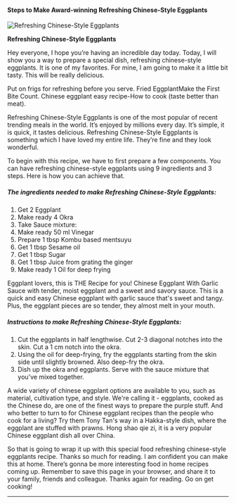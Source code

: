             

#### Steps to Make Award-winning Refreshing Chinese-Style Eggplants

![Refreshing Chinese-Style Eggplants](https://img-global.cpcdn.com/recipes/6054890737500160/751x532cq70/refreshing-chinese-style-eggplants-recipe-main-photo.jpg)

**Refreshing Chinese-Style Eggplants**

Hey everyone, I hope you’re having an incredible day today. Today, I will show you a way to prepare a special dish, refreshing chinese-style eggplants. It is one of my favorites. For mine, I am going to make it a little bit tasty. This will be really delicious.

Put on frigs for refreshing before you serve. Fried EggplantMake the First Bite Count. Chinese eggplant easy recipe-How to cook (taste better than meat).

Refreshing Chinese-Style Eggplants is one of the most popular of recent trending meals in the world. It’s enjoyed by millions every day. It’s simple, it is quick, it tastes delicious. Refreshing Chinese-Style Eggplants is something which I have loved my entire life. They’re fine and they look wonderful.

To begin with this recipe, we have to first prepare a few components. You can have refreshing chinese-style eggplants using 9 ingredients and 3 steps. Here is how you can achieve that.

##### The ingredients needed to make Refreshing Chinese-Style Eggplants:

1.  Get 2 Eggplant
2.  Make ready 4 Okra
3.  Take Sauce mixture:
4.  Make ready 50 ml Vinegar
5.  Prepare 1 tbsp Kombu based mentsuyu
6.  Get 1 tbsp Sesame oil
7.  Get 1 tbsp Sugar
8.  Get 1 tbsp Juice from grating the ginger
9.  Make ready 1 Oil for deep frying

Eggplant lovers, this is THE Recipe for you! Chinese Eggplant With Garlic Sauce with tender, moist eggplant and a sweet and savory sauce. This is a quick and easy Chinese eggplant with garlic sauce that's sweet and tangy. Plus, the eggplant pieces are so tender, they almost melt in your mouth.

##### Instructions to make Refreshing Chinese-Style Eggplants:

1.  Cut the eggplants in half lengthwise. Cut 2-3 diagonal notches into the skin. Cut a 1 cm notch into the okra.
2.  Using the oil for deep-frying, fry the eggplants starting from the skin side until slightly browned. Also deep-fry the okra.
3.  Dish up the okra and eggplants. Serve with the sauce mixture that you've mixed together.

A wide variety of chinese eggplant options are available to you, such as material, cultivation type, and style. We're calling it - eggplants, cooked as the Chinese do, are one of the finest ways to prepare the purple stuff. And who better to turn to for Chinese eggplant recipes than the people who cook for a living? Try them Tony Tan's way in a Hakka-style dish, where the eggplant are stuffed with prawns. Hong shao qie zi, it is a very popular Chinese eggplant dish all over China.

So that is going to wrap it up with this special food refreshing chinese-style eggplants recipe. Thanks so much for reading. I am confident you can make this at home. There’s gonna be more interesting food in home recipes coming up. Remember to save this page in your browser, and share it to your family, friends and colleague. Thanks again for reading. Go on get cooking!

* * *